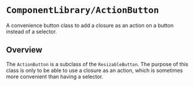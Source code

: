# ``ComponentLibrary/ActionButton``

A convenience button class to add a closure as an action on a button instead of a selector.

## Overview

The `ActionButton` is a subclass of the `ResizableButton`. The purpose of this class is only to be able to use a closure as an action, which is sometimes more convenient than having a selector.

